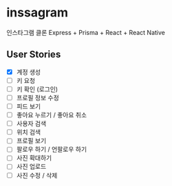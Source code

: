 # inssagram
인스타그램 클론 Express + Prisma + React + React Native

## User Stories

- [X] 계정 생성
- [ ] 키 요청
- [ ] 키 확인 (로그인)
- [ ] 프로필 정보 수정
- [ ] 피드 보기
- [ ] 좋아요 누르기 / 좋아요 취소
- [ ] 사용자 검색
- [ ] 위치 검색
- [ ] 프로필 보기
- [ ] 팔로우 하기 / 언팔로우 하기
- [ ] 사진 확대하기
- [ ] 사진 업로드
- [ ] 사진 수정 / 삭제